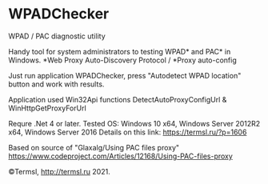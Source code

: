 # WPADChecker
WPAD / PAC diagnostic utility

Handy tool for system administrators to testing WPAD* and PAC* in Windows. 
*Web Proxy Auto-Discovery Protocol / *Proxy auto-config

Just run application WPADChecker, press "Autodetect WPAD location" button and work with results.

Application used Win32Api functions DetectAutoProxyConfigUrl & WinHttpGetProxyForUrl

Requre .Net 4 or later. Tested OS: Windows 10 x64, Windows Server 2012R2 x64, Windows Server 2016
Details on this link: https://termsl.ru/?p=1606

Based on source of "Glaxalg/Using PAC files proxy" https://www.codeproject.com/Articles/12168/Using-PAC-files-proxy

©Termsl, http://termsl.ru 2021.
